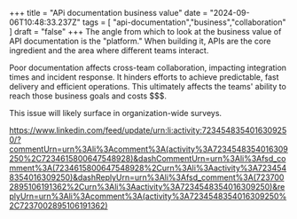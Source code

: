 +++ 
  title = "APi documentation business value"
  date = "2024-09-06T10:48:33.237Z"
  tags = [ "api-documentation","business","collaboration" ]
  draft = "false"
+++
The angle from which to look at the business value of API documentation is the "platform." When building it, APIs are the core ingredient and the area where different teams interact.

Poor documentation affects cross-team collaboration, impacting integration times and incident response. It hinders efforts to achieve predictable, fast delivery and efficient operations. This ultimately affects the teams' ability to reach those business goals and costs $$$.

This issue will likely surface in organization-wide surveys.
  
https://www.linkedin.com/feed/update/urn:li:activity:7234548354016309250/?commentUrn=urn%3Ali%3Acomment%3A(activity%3A7234548354016309250%2C7234615800647548928)&dashCommentUrn=urn%3Ali%3Afsd_comment%3A(7234615800647548928%2Curn%3Ali%3Aactivity%3A7234548354016309250)&dashReplyUrn=urn%3Ali%3Afsd_comment%3A(7237002895106191362%2Curn%3Ali%3Aactivity%3A7234548354016309250)&replyUrn=urn%3Ali%3Acomment%3A(activity%3A7234548354016309250%2C7237002895106191362)
